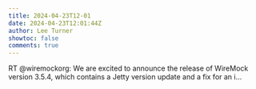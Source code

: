 ```yaml
---
title: 2024-04-23T12-01
date: 2024-04-23T12:01:44Z
author: Lee Turner
showtoc: false
comments: true
---
```


RT @wiremockorg: We are excited to announce the release of WireMock version 3.5.4, which contains a Jetty version update and a fix for an i…


